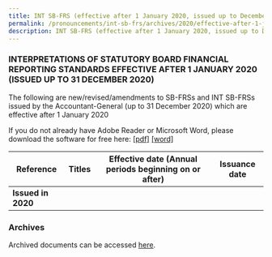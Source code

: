 ```yaml
---
title: INT SB-FRS (effective after 1 January 2020, issued up to December 2020)
permalink: /pronouncements/int-sb-frs/archives/2020/effective-after-1-january-2020-issued-up-to-december-2020/
description: INT SB-FRS (effective after 1 January 2020, issued up to December 2020)
---
```

### INTERPRETATIONS OF STATUTORY BOARD FINANCIAL REPORTING STANDARDS EFFECTIVE AFTER 1 JANUARY 2020 (ISSUED UP TO 31 DECEMBER 2020)

The following are new/revised/amendments to SB-FRSs and INT SB-FRSs issued by the Accountant-General (up to 31 December 2020) which are effective after 1 January 2020

If you do not already have Adobe Reader or Microsoft Word, please download the software for free here: [\[pdf\]](http://www.adobe.com/products/acrobat/readstep2.html) [\[word\]](http://www.microsoft.com/downloads/details.aspx?FamilyID=95e24c87-8732-48d5-8689-ab826e7b8fdf&DisplayLang=en)

| Reference | Titles | Effective date (Annual periods beginning on or after) | Issuance date |
| -------- | -------- | -------- | -------- |
| **Issued in 2020** |  |  |  |

### Archives 

Archived documents can be accessed [here](/pronouncements/interpretations-of-sb-frs/archives/).